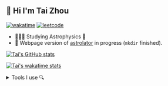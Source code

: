 ## 👋 Hi I'm Tai Zhou

[![wakatime](https://wakatime.com/badge/user/9d0cf55e-5b6e-4078-b307-e95402afaf95.svg)](https://wakatime.com/@tai) [![leetcode](https://badges.peiyuan.ch/leetcode/tai-zhou/ranking?logo=leetcode&logoColor=white)](https://leetcode.com/tai-zhou/)

* 👨🏻‍🎓 Studying Astrophysics 🔭
* 🧐 Webpage version of [astrolator](https://github.com/Tai-Zhou/astrolator) in progress (`mkdir` finished).

[![Tai's GitHub stats](https://github-readme-stats.vercel.app/api?username=tai-zhou&hide_title=true&count_private=true&show_icons=true&bg_color=30,e96443,904e95&title_color=fff&text_color=fff&icon_color=fff)](https://github.com/Tai-Zhou)

[![Tai's wakatime stats](https://github-readme-stats.vercel.app/api/wakatime?username=tai&layout=compact)](https://wakatime.com/@tai)

<details>
  <summary>Tools I use 🔍</summary>

### Hardware

* MacBook Pro (13-inch, 2019, Intel i5)
* Windows Desktop
* Raspberry Pi 3 Model B+

### Life

* **[Home Assistant](https://github.com/home-assistant/core)**: 🏡 Open source home automation that puts local control and privacy first.
  * **[Xiaomi Miot For HomeAssistant](https://github.com/al-one/hass-xiaomi-miot)**: Automatic integrate all Xiaomi devices to HomeAssistant via miot-spec, support Wi-Fi, BLE, ZigBee devices. 小米米家智能家居设备接入Hass集成
* **[Obsidian](https://obsidian.md)**: Obsidian is a powerful and extensible knowledge base that works on top of your local folder of plain text files.
* **[Jellyfin](https://github.com/jellyfin/jellyfin)**: The Free Software Media System.

#### Fonts

* **[Source Han Sans](https://github.com/adobe-fonts/source-han-sans)**: Source Han Sans is a set of OpenType/CFF Pan-CJK fonts.
* **[Source Han Serif](https://github.com/adobe-fonts/source-han-serif)**: Source Han Serif is a set of OpenType/CFF Pan-CJK fonts.
* **[Cascadia Code](https://github.com/microsoft/cascadia-code)**: This is a fun, new monospaced font that includes programming ligatures and is designed to enhance the modern look and feel of the Windows Terminal.

### System

* **[Tampermonkey](https://github.com/Tampermonkey/tampermonkey)**: The most popular userscript manager, with over 10 million users.
* **[aria2](https://github.com/aria2/aria2)**: aria2 is a lightweight multi-protocol & multi-source, cross platform download utility operated in command-line. It supports HTTP/HTTPS, FTP, SFTP, BitTorrent and Metalink.
  * **[Motrix](https://github.com/agalwood/Motrix)**: A full-featured download manager.
* **[SwitchHosts](https://github.com/oldj/SwitchHosts)**: SwitchHosts is an App for managing hosts file, it is based on Electron , React, UmiJS , Chakra UI, CodeMirror, etc.
* **[Barrier](https://github.com/debauchee/barrier)**: Open-source KVM software.

#### macOS

* **[Homebrew](https://github.com/Homebrew)**: 🍺 The missing package manager for macOS (or Linux).
* **[Stats](https://github.com/exelban/stats)**: macOS system monitor in your menu bar.
* **[Raycast](https://www.raycast.com)**: Raycast is a blazingly fast, totally extendable launcher. It lets you complete tasks, calculate, share common links, and much more.
* **[Hidden Bar](https://github.com/dwarvesf/hidden)**: An ultra-light MacOS utility that helps hide menu bar icons.
* **[Mos](https://github.com/Caldis/Mos)**: A lightweight tool used to smooth scrolling and set scroll direction independently for your mouse on macOS.
* **[MonitorControl](https://github.com/MonitorControl/MonitorControl)**: 🖥 Control your display's brightness & volume on your Mac as if it was a native Apple Display. Use Apple Keyboard keys or custom shortcuts. Shows the native macOS OSDs.
* **[IINA](https://github.com/iina/iina)**: The modern video player for macOS.

#### Windows
* **[PowerToys](https://github.com/microsoft/PowerToys)**: Windows system utilities to maximize productivity.

### Academy

* **[Zotero](https://github.com/zotero/zotero)**: Zotero is a free, easy-to-use tool to help you collect, organize, cite, and share your research sources.
* **[MacTeX](https://www.tug.org/mactex)**: TeX Live is intended to be a straightforward way to get up and running with the TeX document production system.
  * **[TeX Live Utility](https://github.com/amaxwell/tlutility)**: TeX Live Utility, a Mac OS GUI for the TeX Live Manager.
* **[Inkscape](https://gitlab.com/inkscape/inkscape)**: Free and Open Source Vector Drawing.

### Programming

#### [VS Code](https://github.com/microsoft/vscode): Free. Built on open source. Runs everywhere.

* **[C/C++](https://github.com/Microsoft/vscode-cpptools)**: Official repository for the Microsoft C/C++ extension for VS Code.
* **[Doxygen Documentation Generator](https://github.com/cschlosser/doxdocgen)**: Generate doxygen documentation from source code in VS Code.
* **[CMake Tools](https://github.com/microsoft/vscode-cmake-tools)**: CMake integration in Visual Studio Code.
* **[LaTeX Workshop](https://github.com/James-Yu/LaTeX-Workshop)**: Boost LaTeX typesetting efficiency with preview, compile, autocomplete, colorize, and more.
* **[Markdown All in One](https://github.com/yzhang-gh/vscode-markdown)**: Markdown All in One.
* **[Todo Tree](https://github.com/Gruntfuggly/todo-tree)**: Use ripgrep to find TODO tags and display the results in a tree view.

#### C/C++

  * **[CMake](https://github.com/Kitware/CMake)**: CMake is a cross-platform, open-source build system generator.
  * **[GSL](https://www.gnu.org/software/gsl/)**: The GNU Scientific Library (GSL) is a numerical library for C and C++ programmers.
  * **[Doxygen](https://doxygen.nl)**: Generate documentation from source code.

#### [Python](https://github.com/python/cpython)

  * **[pip](https://github.com/pypa/pip)**: The Python package installer.
  * **[Jupyter Notebook](https://github.com/jupyter/notebook)**: Jupyter Interactive Notebook.
  * **[JupyterLab](https://github.com/jupyterlab/jupyterlab)**: JupyterLab computational environment.
  * **[NumPy](https://github.com/numpy/numpy)**: The fundamental package for scientific computing with Python.
  * **[plotly.py](https://github.com/plotly/plotly.py)**: The interactive graphing library for Python (includes Plotly Express) ✨
  * **[matplotlib](https://github.com/matplotlib/matplotlib)**: Plotting with Python.
  * **[Astropy](https://github.com/astropy/astropy)**: Repository for the Astropy core package.
  * **[Manim](https://github.com/manimCommunity/manim)**: A community-maintained Python framework for creating mathematical animations.
  * **[Breathe](https://github.com/breathe-doc/breathe)**: ReStructuredText and Sphinx bridge to Doxygen.
  * **[Sphinx](https://github.com/sphinx-doc/sphinx)**: The Sphinx documentation generator.

<!--#### [TypeScript](https://github.com/microsoft/TypeScript)
  * **[Node.js](https://github.com/nodejs/node)**: Node.js JavaScript runtime ✨🐢🚀✨
  * **[pnpm](https://github.com/pnpm/pnpm)**: Fast, disk space efficient package manager.
  * **[Vue.js](https://github.com/vuejs/core)**: 🖖 Vue.js is a progressive, incrementally-adoptable JavaScript framework for building UI on the web.
  * **[Nuxt](https://nuxt.com)**: Nuxt is an intuitive and extendable way to create type-safe, performant and production-grade full-stack web apps and websites with Vue 3.
  * **[Vuetify](https://github.com/vuetifyjs/vuetify)**: 🐉 Vue Component Framework.-->

</details>

<!--
**Tai-Zhou/Tai-Zhou** is a ✨ _special_ ✨ repository because its `README.md` (this file) appears on your GitHub profile.

Here are some ideas to get you started:

- 🔭 I’m currently working on ...
- 🌱 I’m currently learning ...
- 👯 I’m looking to collaborate on ...
- 🤔 I’m looking for help with ...
- 💬 Ask me about ...
- 📫 How to reach me: ...
- 😄 Pronouns: ...
- ⚡ Fun fact: ...
-->
